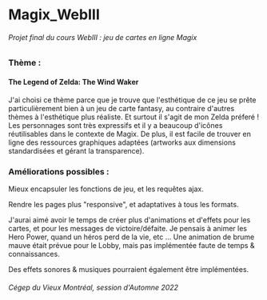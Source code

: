# Magix_WebIII
###### Projet final du cours WebIII : jeu de cartes en ligne Magix

### Thème :
#### The Legend of Zelda: The Wind Waker
J'ai choisi ce thème parce que je trouve que l'esthétique de ce jeu se prête particulièrement bien à un jeu de carte fantasy, au contraire d'autres thèmes à l'esthétique plus réaliste. Et surtout il s'agit de mon Zelda préferé !
Les personnages sont très expressifs et il y a beaucoup d'icônes réutilisables dans le contexte de Magix.
De plus, il est facile de trouver en ligne des ressources graphiques adaptées (artworks aux dimensions standardisées et gérant la transparence).


### Améliorations possibles :
Mieux encapsuler les fonctions de jeu, et les requêtes ajax.

Rendre les pages plus "responsive", et adaptatives à tous les formats.

J'aurai aimé avoir le temps de créer plus d'animations et d'effets pour les cartes, et pour les messages de victoire/défaite.
Je pensais à animer les Hero Power, quand un héros perd de la vie, etc ...
Une animation de brume mauve était prévue pour le Lobby, mais pas implémentée faute de temps & connaissances.

Des effets sonores & musiques pourraient également être implémentées.





###### Cégep du Vieux Montréal, session d'Automne 2022
